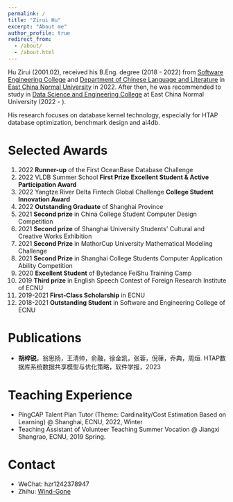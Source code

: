 ```yaml
---
permalink: /
title: "Zirui Hu"
excerpt: "About me"
author_profile: true
redirect_from: 
  - /about/
  - /about.html
---
```

Hu Zirui (2001.02), received his B.Eng. degree (2018 - 2022) from  [Software Engineering College](http://www.sei.ecnu.edu.cn/) and [Department of Chinese Language and Literature](https://zhwx.ecnu.edu.cn/) in [East China Normal University](https://www.ecnu.edu.cn/) in 2022. After then, he was recommended to study in [Data Science and Engineering College](http://dase.ecnu.edu.cn/) at East China Normal University (2022 - ).

His research focuses on database kernel technology, especially for HTAP database optimization, benchmark design and ai4db.


Selected Awards
======
1. 2022 **Runner-up** of the First OceanBase Database Challenge
2. 2022 VLDB Summer School **First Prize Excellent Student & Active Participation Award**
3. 2022 Yangtze River Delta Fintech Global Challenge **College Student Innovation Award**
4. 2022 **Outstanding Graduate** of Shanghai Province
5. 2021 **Second prize** in China College Student Computer Design Competition
6. 2021 **Second prize** of Shanghai University Students' Cultural and Creative Works Exhibition
7. 2021 **Second Prize** in MathorCup University Mathematical Modeling Challenge
8. 2021 **Second Prize** in Shanghai College Students Computer Application Ability Competition
9. 2020 **Excellent Student** of Bytedance FeiShu Training Camp
10. 2019 **Third prize** in English Speech Contest of Foreign Research Institute of ECNU
11. 2019-2021 **First-Class Scholarship** in ECNU
12. 2018-2021 **Outstanding Student** in Software and Engineering College of ECNU

Publications
======
- **胡梓锐**，翁思扬，王清帅，俞融，徐金凯，张蓉，倪葎，乔典，周烜. HTAP数据库系统数据共享模型与优化策略，软件学报，2023

<!-- Project
======
- HTAP-Bench, A Benchmark For HTAP Databases, 2022
- MiniOB, A Mini-Version Of OceanBase, 2021
- Orca, A Financial Database Evaluation Suite, 2021
- Osprey, A Big Data Trading Platform Based On Zero-Knowledge Proof, 2021
- 守护帮, A Combination of Hardware and Software Kit For the Elderly's Physical and Psychological Health Based On NLP & Arduino, 2020
- 乐龄加油站, A Business App For the Elderly, 2020
- 懂球帝, A Platform For Predicting the Results Of Sports Events Based On Machine Learning & KnowledgeGraph, 2020 -->

Teaching Experience
======
- PingCAP Talent Plan Tutor (Theme: Cardinality/Cost Estimation Based on Learning) @ Shanghai, ECNU, 2022, Winter
- Teaching Assistant of Volunteer Teaching Summer Vocation @ Jiangxi Shangrao, ECNU, 2019 Spring.

<!-- Personal Interests
======
- 🏀 Basketball
- 🏸 Badmiton
- 🏊‍♂️ Swimming
- 🎸 Guitar
- 🎹 Pinao
- ✍️ Calligraphy -->

Contact
======
- WeChat: hzr1242378947
- Zhihu: [Wind-Gone](https://www.zhihu.com/people/hhhuhuh)